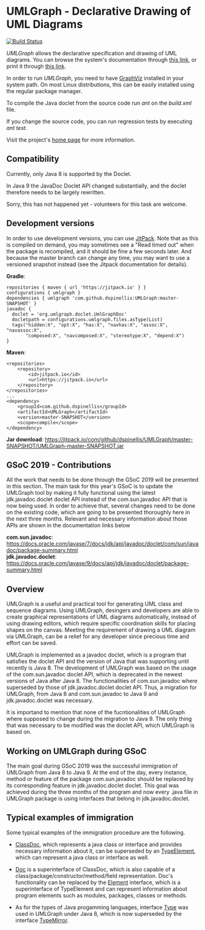 # UMLGraph - Declarative Drawing of UML Diagrams

[![Build Status](https://travis-ci.org/dspinellis/UMLGraph.svg?branch=master)](https://travis-ci.org/dspinellis/UMLGraph)

*UMLGraph* allows the declarative specification and drawing of UML diagrams.
You can browse the system's documentation
through [this link](http://www.spinellis.gr/umlgraph/doc/index.html),
or print it through [this link](http://www.spinellis.gr/umlgraph/doc/indexw.html).

In order to run *UMLGraph*, you need to have [GraphViz](https://www.graphviz.org/)
installed in your system path. On most Linux distributions, this can be easily
installed using the regular package manager.

To compile the Java doclet from the source code run *ant* on the
*build.xml* file.

If you change the source code, you can run regression tests by
executing *ant test*.

Visit the project's [home page](http://www.spinellis.gr/umlgraph) for more information.

## Compatibility

Currently, only Java 8 is supported by the Doclet.

In Java 9 the JavaDoc Doclet API changed substantially, and the doclet therefore
needs to be largely rewritten.

Sorry, this has not happened yet - volunteers for this task are welcome.

## Development versions

In order to use development versions, you can use [JitPack](https://jitpack.io/#dspinellis/UMLGraph/master-SNAPSHOT).
Note that as this is compiled on demand, you may sometimes see a "Read timed out" when the package is recompiled,
and it should be fine a few seconds later. And because the master branch can change any time, you may want to use
a versioned snapshot instead (see the Jitpack documentation for details).

**Gradle**:
```
repositories { maven { url 'https://jitpack.io' } }
configurations { umlgraph }
dependencies { umlgraph 'com.github.dspinellis:UMLGraph:master-SNAPSHOT' }
javadoc {
  doclet = 'org.umlgraph.doclet.UmlGraphDoc'
  docletpath = configurations.umlgraph.files.asType(List)
  tags("hidden:X", "opt:X", "has:X", "navhas:X", "assoc:X", "navassoc:X",
       "composed:X", "navcomposed:X", "stereotype:X", "depend:X")
}
```

**Maven**:
```
<repositories>
    <repository>
        <id>jitpack.io</id>
        <url>https://jitpack.io</url>
    </repository>
</repositories>
...
<dependency>
    <groupId>com.github.dspinellis</groupId>
    <artifactId>UMLGraph</artifactId>
    <version>master-SNAPSHOT</version>
    <scope>compile</scope>
</dependency>
```

**Jar download**: <https://jitpack.io/com/github/dspinellis/UMLGraph/master-SNAPSHOT/UMLGraph-master-SNAPSHOT.jar>

## GSoC 2019 - Contributions

All the work that needs to be done through the GSoC 2019 will be presented in this section. The main task for this year's GSoC is to update the UMLGraph tool by making it fully functional using the latest jdk.javadoc.doclet doclet API instead of the com.sun.javadoc API that is now being used. In order to achieve that, several changes need to be done on the existing code, which are going to be presented thoroughly here in the next three months. Relevant and necessary information about those APIs are shown in the documentation links below

**com.sun.javadoc**: <https://docs.oracle.com/javase/7/docs/jdk/api/javadoc/doclet/com/sun/javadoc/package-summary.html>   
**jdk.javadoc.doclet**: <https://docs.oracle.com/javase/9/docs/api/jdk/javadoc/doclet/package-summary.html>

## Overview

UMLGraph is a useful and practical tool for generating UML class and sequence diagrams. Using UMLGraph, desingers and developers are able to create graphical representations of UML diagrams automatically, instead of using drawing editors, which require specific coordination skills for placing shapes on the canvas. Meeting the requirement of drawing a UML diagram via UMLGraph, can be a relief for any developer since precious time and effort can be saved.

UMLGraph is implemented as a javadoc doclet, which is a program that satisfies the doclet API and the version of Java that was supporting until recently is Java 8. The development of UMLGraph was based on the usage of the com.sun.javadoc doclet API, which is deprecated in the newest versions of Java after Java 8. The functionalities of com.sun.javadoc where superseded by those of jdk.javadoc.doclet doclet API. Thus, a migration for UMLGraph, from Java 8 and com.sun.javadoc to Java 9 and jdk.javadoc.doclet was necessary.

It is importand to mention that none of the fucntionalities of UMLGraph where supposed to change during the migration to Java 9. The only thing that was necessary to be modified was the doclet API, which UMLGraph is based on.

## Working on UMLGraph during GSoC

The main goal during GSoC 2019 was the successful immigration of UMLGraph from Java 8 to Java 9. At the end of the day, every instance, method or feature of the package com.sun.javadoc should be replaced by its corresponding feature in jdk.javadoc.doclet doclet. This goal was achieved during the three months of the program and now every .java file in UMLGraph package is using interfaces that belong in jdk.javadoc.doclet.

## Typical examples of immigration

Some typical examples of the immigration procedure are the following.

- [ClassDoc](https://docs.oracle.com/javase/7/docs/jdk/api/javadoc/doclet/com/sun/javadoc/ClassDoc.html), which represents a java class or interface and provides necessary information about it, can be superseded by an [TypeElement](https://docs.oracle.com/javase/9/docs/api/javax/lang/model/element/TypeElement.html), which can represent a java class or interface as well.

- [Doc](https://docs.oracle.com/javase/7/docs/jdk/api/javadoc/doclet/com/sun/javadoc/Doc.html) is a superinterface of ClassDoc, which is also capable of a class/package/constructor/method/field representation. Doc's functionality can be replaced by the [Element](https://docs.oracle.com/javase/9/docs/api/javax/lang/model/element/Element.html) interface, which is a superinterface of TypeElement and can represent information about program elements such as modules, packages, classes or methods.

- As for the types of Java progamming languages, interface [Type](https://docs.oracle.com/javase/7/docs/jdk/api/javadoc/doclet/com/sun/javadoc/Type.html) was used in UMLGraph under Java 8, which is now superseded by the interface [TypeMirror](https://docs.oracle.com/javase/9/docs/api/javax/lang/model/type/TypeMirror.html).
